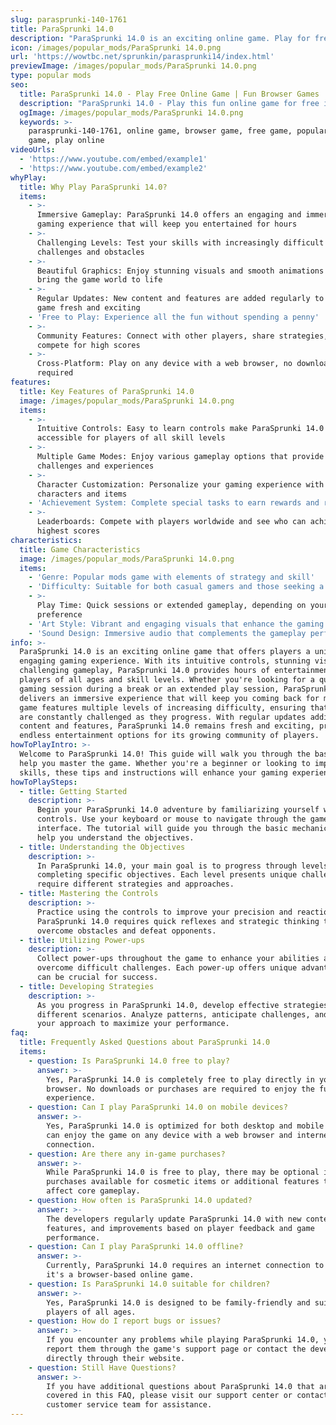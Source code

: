 ```yaml
---
slug: parasprunki-140-1761
title: ParaSprunki 14.0
description: "ParaSprunki 14.0 is an exciting online game. Play for free directly in your browser!"
icon: /images/popular_mods/ParaSprunki 14.0.png
url: 'https://wowtbc.net/sprunkin/parasprunki14/index.html'
previewImage: /images/popular_mods/ParaSprunki 14.0.png
type: popular mods
seo:
  title: ParaSprunki 14.0 - Play Free Online Game | Fun Browser Games
  description: "ParaSprunki 14.0 - Play this fun online game for free in your browser. No download required!"
  ogImage: /images/popular_mods/ParaSprunki 14.0.png
  keywords: >-
    parasprunki-140-1761, online game, browser game, free game, popular mods
    game, play online
videoUrls:
  - 'https://www.youtube.com/embed/example1'
  - 'https://www.youtube.com/embed/example2'
whyPlay:
  title: Why Play ParaSprunki 14.0?
  items:
    - >-
      Immersive Gameplay: ParaSprunki 14.0 offers an engaging and immersive
      gaming experience that will keep you entertained for hours
    - >-
      Challenging Levels: Test your skills with increasingly difficult
      challenges and obstacles
    - >-
      Beautiful Graphics: Enjoy stunning visuals and smooth animations that
      bring the game world to life
    - >-
      Regular Updates: New content and features are added regularly to keep the
      game fresh and exciting
    - 'Free to Play: Experience all the fun without spending a penny'
    - >-
      Community Features: Connect with other players, share strategies, and
      compete for high scores
    - >-
      Cross-Platform: Play on any device with a web browser, no downloads
      required
features:
  title: Key Features of ParaSprunki 14.0
  image: /images/popular_mods/ParaSprunki 14.0.png
  items:
    - >-
      Intuitive Controls: Easy to learn controls make ParaSprunki 14.0
      accessible for players of all skill levels
    - >-
      Multiple Game Modes: Enjoy various gameplay options that provide different
      challenges and experiences
    - >-
      Character Customization: Personalize your gaming experience with unique
      characters and items
    - 'Achievement System: Complete special tasks to earn rewards and recognition'
    - >-
      Leaderboards: Compete with players worldwide and see who can achieve the
      highest scores
characteristics:
  title: Game Characteristics
  image: /images/popular_mods/ParaSprunki 14.0.png
  items:
    - 'Genre: Popular mods game with elements of strategy and skill'
    - 'Difficulty: Suitable for both casual gamers and those seeking a challenge'
    - >-
      Play Time: Quick sessions or extended gameplay, depending on your
      preference
    - 'Art Style: Vibrant and engaging visuals that enhance the gaming experience'
    - 'Sound Design: Immersive audio that complements the gameplay perfectly'
info: >-
  ParaSprunki 14.0 is an exciting online game that offers players a unique and
  engaging gaming experience. With its intuitive controls, stunning visuals, and
  challenging gameplay, ParaSprunki 14.0 provides hours of entertainment for
  players of all ages and skill levels. Whether you're looking for a quick
  gaming session during a break or an extended play session, ParaSprunki 14.0
  delivers an immersive experience that will keep you coming back for more. The
  game features multiple levels of increasing difficulty, ensuring that players
  are constantly challenged as they progress. With regular updates adding new
  content and features, ParaSprunki 14.0 remains fresh and exciting, providing
  endless entertainment options for its growing community of players.
howToPlayIntro: >-
  Welcome to ParaSprunki 14.0! This guide will walk you through the basics and
  help you master the game. Whether you're a beginner or looking to improve your
  skills, these tips and instructions will enhance your gaming experience.
howToPlaySteps:
  - title: Getting Started
    description: >-
      Begin your ParaSprunki 14.0 adventure by familiarizing yourself with the
      controls. Use your keyboard or mouse to navigate through the game
      interface. The tutorial will guide you through the basic mechanics and
      help you understand the objectives.
  - title: Understanding the Objectives
    description: >-
      In ParaSprunki 14.0, your main goal is to progress through levels by
      completing specific objectives. Each level presents unique challenges that
      require different strategies and approaches.
  - title: Mastering the Controls
    description: >-
      Practice using the controls to improve your precision and reaction time.
      ParaSprunki 14.0 requires quick reflexes and strategic thinking to
      overcome obstacles and defeat opponents.
  - title: Utilizing Power-ups
    description: >-
      Collect power-ups throughout the game to enhance your abilities and
      overcome difficult challenges. Each power-up offers unique advantages that
      can be crucial for success.
  - title: Developing Strategies
    description: >-
      As you progress in ParaSprunki 14.0, develop effective strategies for
      different scenarios. Analyze patterns, anticipate challenges, and adapt
      your approach to maximize your performance.
faq:
  title: Frequently Asked Questions about ParaSprunki 14.0
  items:
    - question: Is ParaSprunki 14.0 free to play?
      answer: >-
        Yes, ParaSprunki 14.0 is completely free to play directly in your web
        browser. No downloads or purchases are required to enjoy the full game
        experience.
    - question: Can I play ParaSprunki 14.0 on mobile devices?
      answer: >-
        Yes, ParaSprunki 14.0 is optimized for both desktop and mobile play. You
        can enjoy the game on any device with a web browser and internet
        connection.
    - question: Are there any in-game purchases?
      answer: >-
        While ParaSprunki 14.0 is free to play, there may be optional in-game
        purchases available for cosmetic items or additional features that don't
        affect core gameplay.
    - question: How often is ParaSprunki 14.0 updated?
      answer: >-
        The developers regularly update ParaSprunki 14.0 with new content,
        features, and improvements based on player feedback and game
        performance.
    - question: Can I play ParaSprunki 14.0 offline?
      answer: >-
        Currently, ParaSprunki 14.0 requires an internet connection to play as
        it's a browser-based online game.
    - question: Is ParaSprunki 14.0 suitable for children?
      answer: >-
        Yes, ParaSprunki 14.0 is designed to be family-friendly and suitable for
        players of all ages.
    - question: How do I report bugs or issues?
      answer: >-
        If you encounter any problems while playing ParaSprunki 14.0, you can
        report them through the game's support page or contact the developers
        directly through their website.
    - question: Still Have Questions?
      answer: >-
        If you have additional questions about ParaSprunki 14.0 that aren't
        covered in this FAQ, please visit our support center or contact our
        customer service team for assistance.
---
```


